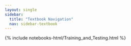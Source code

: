 ```yaml
---
layout: single
sidebar:
  title: "Textbook Navigation"
  nav: sidebar-textbook
---
```


{% include notebooks-html/Training_and_Testing.html %}
